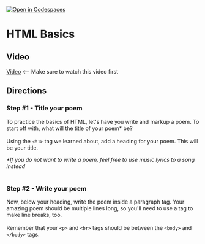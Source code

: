 [![Open in Codespaces](https://classroom.github.com/assets/launch-codespace-2972f46106e565e64193e422d61a12cf1da4916b45550586e14ef0a7c637dd04.svg)](https://classroom.github.com/open-in-codespaces?assignment_repo_id=20602170)
# HTML Basics <br>

## Video
[Video](https://youtu.be/ItZN6o0ylao) <-- Make sure to watch this video first

## Directions 
### Step #1 - Title your poem <br>
To practice the basics of HTML, let's have you write and markup a poem. To start off with, what will the title of your poem* be?
<br><br>
Using the `<h1>` tag we learned about, add a heading for your poem. This will be your title.

<i>*If you do not want to write a poem, feel free to use music lyrics to a song instead</i>
<br><br>
### Step #2 - Write your poem <br>
Now, below your heading, write the poem inside a paragraph tag. Your amazing poem should be multiple lines long, so you'll need to use a tag to make line breaks, too.
<br><br>
Remember that your `<p>` and `<br>` tags should be between the `<body>` and `</body>` tags.
